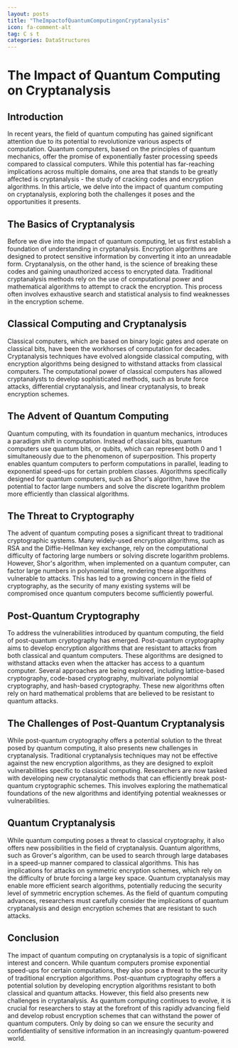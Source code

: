 ```yaml
---
layout: posts
title: "TheImpactofQuantumComputingonCryptanalysis"
icon: fa-comment-alt
tag: C s t
categories: DataStructures
---
```



# The Impact of Quantum Computing on Cryptanalysis

## Introduction

In recent years, the field of quantum computing has gained significant attention due to its potential to revolutionize various aspects of computation. Quantum computers, based on the principles of quantum mechanics, offer the promise of exponentially faster processing speeds compared to classical computers. While this potential has far-reaching implications across multiple domains, one area that stands to be greatly affected is cryptanalysis - the study of cracking codes and encryption algorithms. In this article, we delve into the impact of quantum computing on cryptanalysis, exploring both the challenges it poses and the opportunities it presents.

## The Basics of Cryptanalysis

Before we dive into the impact of quantum computing, let us first establish a foundation of understanding in cryptanalysis. Encryption algorithms are designed to protect sensitive information by converting it into an unreadable form. Cryptanalysis, on the other hand, is the science of breaking these codes and gaining unauthorized access to encrypted data. Traditional cryptanalysis methods rely on the use of computational power and mathematical algorithms to attempt to crack the encryption. This process often involves exhaustive search and statistical analysis to find weaknesses in the encryption scheme.

## Classical Computing and Cryptanalysis

Classical computers, which are based on binary logic gates and operate on classical bits, have been the workhorses of computation for decades. Cryptanalysis techniques have evolved alongside classical computing, with encryption algorithms being designed to withstand attacks from classical computers. The computational power of classical computers has allowed cryptanalysts to develop sophisticated methods, such as brute force attacks, differential cryptanalysis, and linear cryptanalysis, to break encryption schemes.

## The Advent of Quantum Computing

Quantum computing, with its foundation in quantum mechanics, introduces a paradigm shift in computation. Instead of classical bits, quantum computers use quantum bits, or qubits, which can represent both 0 and 1 simultaneously due to the phenomenon of superposition. This property enables quantum computers to perform computations in parallel, leading to exponential speed-ups for certain problem classes. Algorithms specifically designed for quantum computers, such as Shor's algorithm, have the potential to factor large numbers and solve the discrete logarithm problem more efficiently than classical algorithms.

## The Threat to Cryptography

The advent of quantum computing poses a significant threat to traditional cryptographic systems. Many widely-used encryption algorithms, such as RSA and the Diffie-Hellman key exchange, rely on the computational difficulty of factoring large numbers or solving discrete logarithm problems. However, Shor's algorithm, when implemented on a quantum computer, can factor large numbers in polynomial time, rendering these algorithms vulnerable to attacks. This has led to a growing concern in the field of cryptography, as the security of many existing systems will be compromised once quantum computers become sufficiently powerful.

## Post-Quantum Cryptography

To address the vulnerabilities introduced by quantum computing, the field of post-quantum cryptography has emerged. Post-quantum cryptography aims to develop encryption algorithms that are resistant to attacks from both classical and quantum computers. These algorithms are designed to withstand attacks even when the attacker has access to a quantum computer. Several approaches are being explored, including lattice-based cryptography, code-based cryptography, multivariate polynomial cryptography, and hash-based cryptography. These new algorithms often rely on hard mathematical problems that are believed to be resistant to quantum attacks.

## The Challenges of Post-Quantum Cryptanalysis

While post-quantum cryptography offers a potential solution to the threat posed by quantum computing, it also presents new challenges in cryptanalysis. Traditional cryptanalysis techniques may not be effective against the new encryption algorithms, as they are designed to exploit vulnerabilities specific to classical computing. Researchers are now tasked with developing new cryptanalytic methods that can efficiently break post-quantum cryptographic schemes. This involves exploring the mathematical foundations of the new algorithms and identifying potential weaknesses or vulnerabilities.

## Quantum Cryptanalysis

While quantum computing poses a threat to classical cryptography, it also offers new possibilities in the field of cryptanalysis. Quantum algorithms, such as Grover's algorithm, can be used to search through large databases in a speed-up manner compared to classical algorithms. This has implications for attacks on symmetric encryption schemes, which rely on the difficulty of brute forcing a large key space. Quantum cryptanalysis may enable more efficient search algorithms, potentially reducing the security level of symmetric encryption schemes. As the field of quantum computing advances, researchers must carefully consider the implications of quantum cryptanalysis and design encryption schemes that are resistant to such attacks.

## Conclusion

The impact of quantum computing on cryptanalysis is a topic of significant interest and concern. While quantum computers promise exponential speed-ups for certain computations, they also pose a threat to the security of traditional encryption algorithms. Post-quantum cryptography offers a potential solution by developing encryption algorithms resistant to both classical and quantum attacks. However, this field also presents new challenges in cryptanalysis. As quantum computing continues to evolve, it is crucial for researchers to stay at the forefront of this rapidly advancing field and develop robust encryption schemes that can withstand the power of quantum computers. Only by doing so can we ensure the security and confidentiality of sensitive information in an increasingly quantum-powered world.